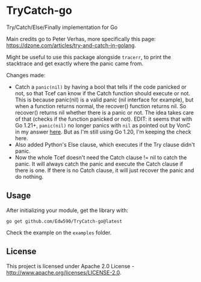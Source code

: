 # TryCatch-go
Try/Catch/Else/Finally implementation for Go

Main credits go to Peter Verhas, more specifically this page: https://dzone.com/articles/try-and-catch-in-golang.

Might be useful to use this package alongside `tracerr`, to print the stacktrace and get exactly where the panic came from.

Changes made:
- Catch a `panic(nil)` by having a bool that tells if the code panicked or not, so that Tcef can know if the Catch function  should execute or
not. This is because panic(nil) is a valid panic (nil interface for example), but when a function returns normal, the
recover() function returns nil. So recover() returns nil whether there is a panic or not. The idea takes care of that
(checks if the function panicked or not). EDIT: it seems that with Go 1.21+, `panic(nil)` no longer panics with `nil` as
pointed out by VonC in my answer [here](https://stackoverflow.com/a/76913649/8228163). But as I'm still using Go 1.20,
I'm keeping the check here.
- Also added Python's Else clause, which executes if the Try clause didn't panic.
- Now the whole Tcef doesn't need the Catch clause != nil to catch the panic. It will always catch the panic and execute
the Catch clause if there is one. If there is no Catch clause, it will just recover the panic and do nothing.

## Usage
After initializing your module, get the library with:
```
go get github.com/Edw590/TryCatch-go@latest
```
Check the example on the `examples` folder.

## License
This project is licensed under Apache 2.0 License - http://www.apache.org/licenses/LICENSE-2.0.
